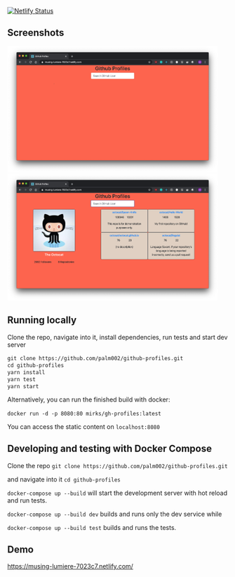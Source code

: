 [![Netlify Status](https://api.netlify.com/api/v1/badges/27f62c2a-1ea2-421c-a900-1318c44dbe40/deploy-status)](https://app.netlify.com/sites/musing-lumiere-7023c7/deploys)


## Screenshots

<div>
    <img src="public/ss1.png" alt="screenshot" width="480px"/>
    <img src="public/ss2.png" alt="another screenshot" width="480px"/>
</div>

## Running locally

Clone the repo, navigate into it, install dependencies, run tests and start dev server
```
git clone https://github.com/palm002/github-profiles.git
cd github-profiles
yarn install
yarn test
yarn start
```

Alternatively, you can run the finished build with docker:

`docker run -d -p 8080:80 mirks/gh-profiles:latest`

You can access the static content on `localhost:8080`


## Developing and testing with Docker Compose

Clone the repo `git clone https://github.com/palm002/github-profiles.git`

and navigate into it `cd github-profiles`

`docker-compose up --build` will start the development server with hot reload and run tests.

`docker-compose up --build dev` builds and runs only the dev service while 

`docker-compose up --build test` builds and runs the tests.



## Demo

https://musing-lumiere-7023c7.netlify.com/
